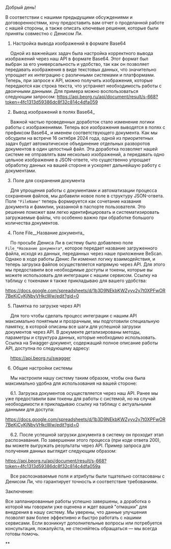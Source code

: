 Добрый день!

  

В соответствии с нашими предыдущими обсуждениями и договоренностями, хочу предоставить вам отчет о проделанной работе с нашей стороны, а также описать ключевые решения, которые были приняты совместно с Денисом Ли.

  

1. Настройка вывода изображений в формате Base64

    Одной из важнейших задач была настройка корректного вывода изображений через наш API в формате Base64. Этот формат был выбран за его универсальность и удобство, так как он позволяет передавать изображения в виде текстовых данных, что значительно упрощает их интеграцию с различными системами и платформами. Теперь, при запросе к API, можно получить изображения, которые передаются как строка текста, что устраняет необходимость работы с двоичными данными. Для примера можно воспользоваться следующим запросом: https://api.beorg.ru/api/document/result/s-668?token=4fc1313d59386dc8f32c814c4dfa059

2. Вывод изображений в полях Base64_

    Важной частью проведенных доработок стало изменение логики работы с изображениями. Теперь все изображения выводятся в полях с префиксом Base64_ и именем соответствующего документа. Как мы обсудили на встрече 16 октября 2024 года, одной из приоритетных задач будет автоматическое объединение отдельных разворотов документов в один целостный файл. Эта доработка позволяет нашей системе не отправлять вам несколько изображений, а передавать одно цельное изображение в JSON-ответе, что существенно упрощает обработку данных на вашей стороне и ускоряет дальнейшую работу с документами.

3. Поле для сохранения документа

    Для упрощения работы с документами и автоматизации процесса сохранения файлов, мы добавили новое поле в структуру JSON-ответа. Поле `"FileName"` теперь формируется как сочетание названия документа и фамилии, указанной в паспорте пользователя. Это решение поможет вам легко идентифицировать и систематизировать загружаемые файлы, что особенно важно при обработке большого количества документов.

4. Поле File__Название документа_

    По просьбе Дениса Ли в систему было добавлено поле `File_*Название документа*`, которое передает название загруженного файла, исходя из данных, переданных через наше приложение BeScan. Однако в ходе работы Денис Ли изменил логику взаимодействия, и теперь загрузка файлов осуществляется напрямую через API. Для этого мы предоставили все необходимые доступы и токены, которые вы можете использовать для интеграции с нашим сервисом. Ссылку на таблицу с токенами я также прикладываю для вашего удобства:  

https://docs.google.com/spreadsheets/d/1b3D9NEkbKWZyyv2y7t0XPFwOR7BeKjCyKjNbyVHkcWw/edit?gid=0

  
  
  

5. Памятка по загрузке через API

    Для того чтобы сделать процесс интеграции с нашим API максимально понятным и прозрачным, мы подготовили специальную памятку, в которой описаны все шаги для успешной загрузки документов через API. В документе детализированы методы, параметры и структура данных, которые необходимо использовать. Ссылка на Swagger-документ, содержащий полное описание работы API, доступна по следующему адресу:  

    https://api.beorg.ru/swagger

6. Общие настройки системы  

    Мы настроили нашу систему таким образом, чтобы она была максимально удобна для использования на вашей стороне:  

    6.1. Загрузка документов осуществляется через наш API. Ранее мы уже предоставили вам токены для работы с системой, но на случай необходимости я прикладываю ссылку на таблицу с актуальными данными для доступа:  

https://docs.google.com/spreadsheets/d/1b3D9NEkbKWZyyv2y7t0XPFwOR7BeKjCyKjNbyVHkcWw/edit?gid=0

    6.2. После успешной загрузки документа в систему он проходит этап распознавания. По завершении этого процесса (при коде ответа 200), вы можете выгружать результаты через API. Пример запроса для получения данных выглядит следующим образом:  

https://api.beorg.ru/api/document/result/s-668?token=4fc1313d59386dc8f32c814c4dfa059a

  

    Все распознаваемые поля и атрибуты были тщательно согласованы с Денисом Ли, что гарантирует точность и соответствие требованиям.

  

Заключение:  

Все запланированные работы успешно завершены, а доработка о которой мы говорили уже оценена и ждет вашей "отмашки" для внедрения в нашу систему. Мы уверены, что данные улучшения позволят вам более эффективно и быстро работать с нашими сервисами. Если возникнут дополнительные вопросы или потребуется консультация, пожалуйста, не стесняйтесь обращаться — мы всегда готовы помочь.

  
  
**